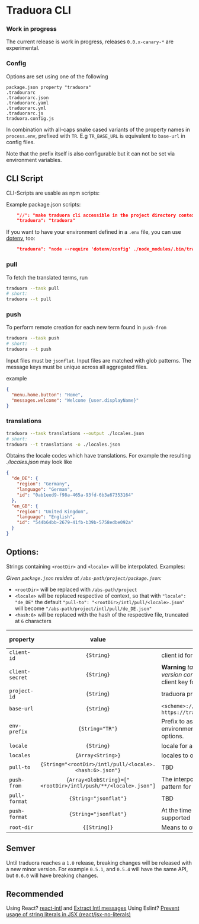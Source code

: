 # Traduora CLI

### Work in progress

The current release is work in progress, releases `0.0.x-canary-*` are experimental.

### Config

Options are set using one of the following

    package.json property "traduora"
    .tradourarc
    .traduorarc.json
    .traduorarc.yaml
    .traduorarc.yml
    .traduorarc.js
    traduora.config.js

In combination with all-caps snake cased variants of the property names in `process.env`,
prefixed with `TR`. E.g `TR_BASE_URL` is equivalent to `base-url` in config files.

Note that the prefix itself is also configurable but it can not be set via environment variables.

## CLI Script

CLI-Scripts are usable as npm scripts:

Example package.json scripts:

```json
    "//": "make traduora cli accessible in the project directory context -> ease of use for build steps",
    "traduora": "traduora"

```

If you want to have your environment defined in a `.env` file, you can use [dotenv](https://github.com/motdotla/dotenv), too:

```json
    "traduora": "node --require 'dotenv/config' ./node_modules/.bin/traduora"
```

### pull

To fetch the translated terms, run

```bash
traduora --task pull
# short:
traduora --t pull
```

### push

To perform remote creation for each new term found in `push-from`

```bash
traduora --task push
# short:
traduora --t push
```

Input files must be `jsonflat`. Input files are matched with glob patterns. The message keys must be unique across all aggregated files.

example

```json
{
  "menu.home.button": "Home",
  "messages.welcome": "Welcome {user.displayName}"
}
```

### translations

```bash
traduora --task translations --output ./locales.json
# short:
traduora --t translations -o ./locales.json
```

Obtains the locale codes which have translations. For example the resulting  *./locales.json* may look like

```json
{
  "de_DE": {
    "region": "Germany",
    "language": "German",
    "id": "0ab1eed9-f98a-465a-93fd-6b3a67353164"
  },
  "en_GB": {
    "region": "United Kingdom",
    "language": "English",
    "id": "544b64bb-2679-41fb-b39b-5758edbe092a"
  }
}
```

## Options:

Strings containing `<rootDir>` and `<locale>` will be interpolated. Examples:

_Given `package.json` resides at `/abs-path/project/package.json`:_

* `<rootDir>` will be replaced with `/abs-path/project`
* `<locale>` will be replaced respective of context, so that with `"locale": "de_DE"` the default `"pull-to": "<rootDir>/intl/pull/<locale>.json"` will become `"/abs-path/project/intl/pull/de_DE.json"`
* `<hash:6>` will be replaced with the hash of the respective file, truncated at `6` characters

| property | value  | | env var (default) |
|----------|:-------------:|:-------------|:---:|
| `client-id` | `{String}` | client id for the client credentials flow | `TR_CIENT_ID` |
| `client-secret`| `{String}` | **Warning** *take care not to expose it in version control* <br> client key for the client credentials flow | `TR_CIENT_SECRET` |
| `project-id` | `{String}` | traduora project ID | `TR_PROJECT_ID` |
| `base-url` | `{String}` | `<scheme>://<host>/<basePath>` – e.g. `https://traduora.example.com/api/v1/` | `TR_BASE_URL` |
| `env-prefix` | `{String="TR"}` | Prefix to assume when interpolating environment variables for config options.  | n/a |
| `locale` | `{String}` | locale for authoring translation terms | n/a |
| `locales` | `{Array<String>}` | locales to obtain from traduora | n/a |
| `pull-to` | `{String="<rootDir>/intl/pull/<locale>.<hash:6>.json"}` | TBD| n/a |
| `push-from` | `{Array<GlobString}=["<rootDir>/intl/push/**/<locale>.json"]` | The interpolated Paths are serving as a pattern for [globby](https://www.npmjs.com/package/globby) | n/a |
| `pull-format` | `{String="jsonflat"}` | TBD | n/a |
| `push-format` | `{String="jsonflat"}` | At the time of writing, only `jsonflat` is supported | n/a |
| `root-dir` | `{[String]}` | Means to override `<rootDir>`  | `TR_ROOT_DIR` |

## Semver

Until traduora reaches a `1.0` release, breaking changes will be released with a new minor version. For example `0.5.1`, and `0.5.4` will have the same API, but `0.6.0` will have breaking changes.


## Recommended

Using React? [react-intl](https://github.com/formatjs/react-intl) and [Extract Intl messages](https://github.com/akameco/extract-react-intl-messages)
Using Eslint? [Prevent usage of string literals in JSX (react/jsx-no-literals)](https://github.com/yannickcr/eslint-plugin-react/blob/master/docs/rules/jsx-no-literals.md)
